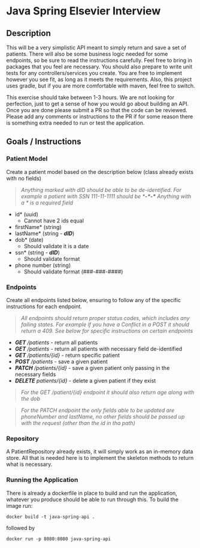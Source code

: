 # Java Spring Elsevier Interview 

## Description

This will be a very simplistic API meant to simply return and save a set of patients. 
There will also be some business logic needed for some endpoints, so be sure to
read the instructions carefully. Feel free to bring in packages that you feel are necessary. You should also 
prepare to write unit tests for any controllers/services you create. You are free to implement however you see fit,
as long as it meets the requirements. Also, this project uses gradle, but if you are more comfortable with maven, feel free 
to switch.

This exercise should take between 1-3 hours. We are not looking for perfection, just to get a sense
of how you would go about building an API. Once you are done please submit a PR so that the code can be
reviewed. Please add any comments or instructions to the PR if for some reason there is something extra needed
to run or test the application.

## Goals / Instructions

### Patient Model

Create a patient model based on the description below (class already exists with no fields)

> _Anything marked with dID should be able to be de-identified. For example
> a patient with SSN 111-11-1111 should be \***\-\**\-\****_
> _Anything with a * is a required field_

* id* (uuid)
  * Cannot have 2 ids equal
* firstName* (string)
* lastName* (string - ***dID***)
* dob* (date)
  * Should validate it is a date
* ssn* (string - ***dID***)
  * Should validate format
* phone number (string)
  * Should validate format (###-###-####)

### Endpoints

Create all endpoints listed below, ensuring to follow any of the specific instructions for each endpoint.

> _All endpoints should return proper status codes, which includes any failing states. For example if
> you have a Conflict in a POST it should return a 409. See below for specific instructions on certain
> endpoints_

* ***GET*** _/patients_ - return all patients
* ***GET*** _/patients_ - return all patients with necessary field de-identified
* ***GET*** _/patients/{id}_ - return specific patient
* ***POST*** _/patients_ - save a given patient
* ***PATCH*** _/patients/{id}_ - save a given patient only passing in the necessary fields
* ***DELETE*** _patients/{id}_ - delete a given patient if they exist

> _For the GET /patient/{id} endpoint it should also return age along with the dob_

> _For the PATCH endpoint the only fields able to be updated are phoneNumber and lastName, no other
> fields should be passed up with the request (other than the id in tha path)_

### Repository

A PatientRepository already exists, it will simply work as an in-memory data store.
All that is needed here is to implement the skeleton methods to return what is necessary.

### Running the Application

There is already a dockerfile in place to build and run the application, whatever you produce should be able to run
through this. To build the image run: 

``docker build -t java-spring-api .``

followed by

``docker run -p 8080:8080 java-spring-api``